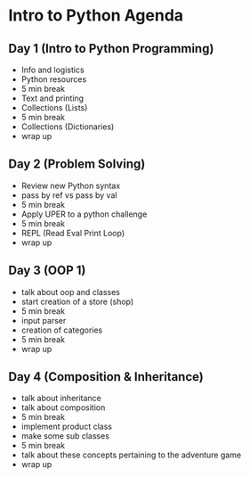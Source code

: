 # Intro to Python Agenda

## Day 1 (Intro to Python Programming)
- Info and logistics
- Python resources
- 5 min break
- Text and printing
- Collections (Lists)
- 5 min break
- Collections (Dictionaries)
- wrap up

## Day 2 (Problem Solving)
- Review new Python syntax
- pass by ref vs pass by val
- 5 min break
- Apply UPER to a python challenge
- 5 min break
- REPL (Read Eval Print Loop)
- wrap up

## Day 3 (OOP 1)
- talk about oop and classes
- start creation of a store (shop)
- 5 min break
- input parser
- creation of categories
- 5 min break
- wrap up 

## Day 4 (Composition & Inheritance)
- talk about inheritance
- talk about composition
- 5 min break
- implement product class
- make some sub classes
- 5 min break
- talk about these concepts pertaining to the adventure game
- wrap up

